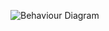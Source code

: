 ![Behaviour Diagram](https://user-images.githubusercontent.com/82135750/114971608-4e418100-9e9a-11eb-8562-1002278bf3b8.png)
